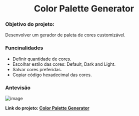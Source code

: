 <h1 align="center">Color Palette Generator</h1>

### Objetivo do projeto:
Desenvolver um gerador de paleta de cores customizável.

### Funcinalidades
* Definir quantidade de cores.
* Escolhar estilo das cores: Default, Dark and Light.
* Salvar cores preferidas.
* Copiar código hexadecimal das cores.

### Antevisão
![image](https://user-images.githubusercontent.com/67986109/169865788-8c99da86-87ed-4d6f-8413-f2a6002a35e8.png)

**Link do projeto: [Color Palette Generator](https://vinicius-je.github.io/color-palette-generator/)**

